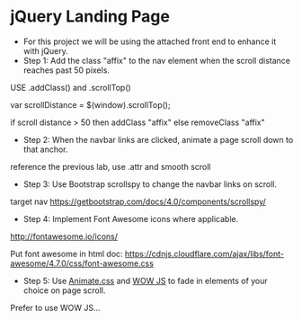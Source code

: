# jQuery Landing Page

- For this project we will be using the attached front end to enhance it with jQuery.
- Step 1: Add the class "affix" to the nav element when the scroll distance reaches past 50 pixels.

USE .addClass() and .scrollTop()

var scrollDistance = $(window).scrollTop();

if scroll distance > 50 then addClass "affix"
  else removeClass "affix"

- Step 2: When the navbar links are clicked, animate a page scroll down to that anchor.

reference the previous lab, use .attr and smooth scroll

- Step 3: Use Bootstrap scrollspy to change the navbar links on scroll.

target nav
https://getbootstrap.com/docs/4.0/components/scrollspy/

- Step 4: Implement Font Awesome icons where applicable.

http://fontawesome.io/icons/

Put font awesome in html doc: https://cdnjs.cloudflare.com/ajax/libs/font-awesome/4.7.0/css/font-awesome.css

- Step 5: Use [Animate.css](https://github.com/daneden/animate.css) and [WOW JS](https://github.com/matthieua/WOW) to fade in elements of your choice on page scroll.

Prefer to use WOW JS...
